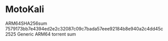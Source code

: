 # MotoKali

ARM64SHA256sum
7579173bb7e4394ed2e2c32087c09c7bada57eee92184b8e940a2c4dd45c2525
Generic ARM64
torrent
sum